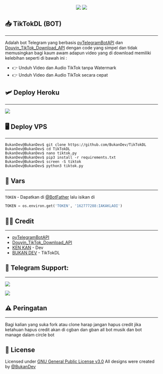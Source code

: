 <p align="center"><a href="https://github.com/BukanDev/TikTokDL/fork"><img src="https://img.shields.io/github/forks/BukanDev/TikTokDL?color=yellow&label=FORK&logo=github&style=plastic"/></a>
<a href="https://github.com/BukanDev/TikTokDL/stars"><img src="https://img.shields.io/github/stars/kenkansaja/kenkansaja?color=green&label=STARS&logo=github&style=plastic"/></a></p>
  
## 📥 TikTokDL (BOT)
___

Adalah bot Telegram yang berbasis [pyTelegramBotAPI](https://github.com/eternnoir/pyTelegramBotAPI) dan [Douyin_TikTok_Download_API](https://github.com/Evil0ctal/Douyin_TikTok_Download_API) dengan code yang simpel dan tidak memusingkan bagi kaum awam adapun video yang di download memiliki kelebihan seperti di bawah ini : 

- 👉 Unduh Video dan Audio TikTok tanpa Watermark
- 👉 Unduh Video dan Audio TikTok secara cepat

## 🛩️ Deploy Heroku
___

<a href="https://heroku.com/deploy?template=https://github.com/BukanDev/TikTokDL"><img src="https://img.shields.io/badge/BUAT DIHEROKU-blue?style=for-the-badge&logo=heroku"/></a>

## 🖥️ Deploy VPS
___

```console
BukanDev@BukanDev$ git clone https://github.com/BukanDev/TikTokDL
BukanDev@BukanDev$ cd TikTokDL
BukanDev@BukanDev$ nano tiktok.py 
BukanDev@BukanDev$ pip3 install -r requirements.txt
BukanDev@BukanDev$ screen -S tiktok
BukanDev@BukanDev$ python3 tiktok.py
```

## 📃 Vars
___

`TOKEN` - Dapatkan di [@BotFather](https://t.me/BotFather) lalu isikan di 
```python
TOKEN = os.environ.get('TOKEN', '162777288:IAKAKLAOI')
```
## 🧑‍✈️ Credit
___

- [pyTelegramBotAPI](https://github.com/eternnoir/pyTelegramBotAPI)
- [Douyin_TikTok_Download_API](https://github.com/Evil0ctal/Douyin_TikTok_Download_API)
- [KEN KAN](https://github.com/jokokendi) - Dev
- [BUKAN DEV](https://github.com/BukanDev) - TikTokDL


## 💌 Telegram Support:
___

<a href="https://t.me/aruna_mutual"><img src="https://img.shields.io/badge/ARUNA-black?style=for-the-badge&logo=Telegram"/></a>

<a href="https://t.me/PrimeSupportGroup"><img src="https://img.shields.io/badge/PRIME-black?style=for-the-badge&logo=Telegram"/></a>

## ⚠️ Peringatan
___

Bagi kalian yang suka fork atau clone harap jangan hapus credit jika ketahuan hapus credit akan di cgban dan gban all bot musik dan bot manage dalam circle bot

## 📑 License
Licensed under [GNU General Public License v3.0](https://github.com/BukanDev/TikTokDL/blob/main/LICENSE) All designs were created by [@BukanDev](https://github.com/BukanDev)
